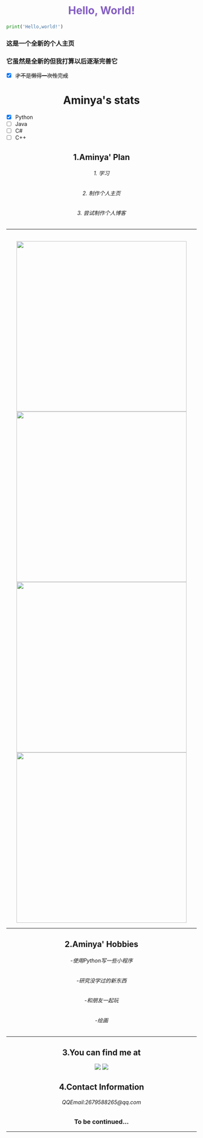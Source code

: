 <h1 align="center" class="info" style="color:#845EC2">Hello, World!</h1>

```python
print('Hello,world!')
```
<h3>这是一个全新的个人主页</h3>
<h3>它虽然是全新的但我打算以后逐渐完善它</h3>

- [x] ~~才不是懒得一次性完成~~
<h1 align="center" class="info">Aminya's stats</h1>

- [x] Python
- [ ] Java
- [ ] C#
- [ ] C++
<h2 align="center" class="info">1.Aminya' Plan</h2>

<h6 align="center">1. 学习</h6>
<h6 align="center">2. 制作个人主页</h6>
<h6 align="center">3. 尝试制作个人博客</h6>

***
<br/>
<div align="center">
  <a href="https://github.com/anuraghazra/github-readme-stats#gh-dark-mode-only">
  <img width="450em" src="https://github-readme-stats.vercel.app/api?username=Aminya121&show_icons=true&title_color=33AC8B&text_color=27AFB1&icon_color=77FAC6&bg_color=222830&hide_border=true">
  </a>
<br/>
<div align="center">
  <a href="https://github.com/anuraghazra/github-readme-stats#gh-light-mode-only">
  <img width="450em" src="https://github-readme-stats.vercel.app/api?username=Aminya121&show_icons=true&title_color=9CEAEC&text_color=7FD1AE&icon_color=00C6CF&bg_color=FFFFFF,&hide_border=true">
  </a>
<br/>
<div align="center">
  <a href="https://github.com/anuraghazra/github-readme-stats#gh-dark-mode-only">
  <img width="450em" src="https://github-readme-stats.vercel.app/api/top-langs/?username=Aminya121&bg_color=222830&title_color=00C9C8&text_color=BFFCF9&height=300&hide_border=true&layout=compact">
  </a>
  <a href="https://github.com/anuraghazra/github-readme-stats#gh-light-mode-only">
  <img width="450em" src="https://github-readme-stats.vercel.app/api/top-langs/?username=Aminya121&bg_color=FFFFFF&title_color=8685EF&text_color=007D83&height=300&hide_border=true&layout=compact">
  </a>
  <br>



  
***
<h2 align="center" class="info">2.Aminya' Hobbies</h2>
    
<h6>-使用Python写一些小程序</h6>
<h6>-研究没学过的新东西</h6>
<h6>-和朋友一起玩</h6>
<h6>-绘画</h6>

***

## **3.You can find me at**

</head>
<body>
<a href="https://space.bilibili.com/1331353550"><img src="https://camo.githubusercontent.com/516b03a6af7b0d1eb9bddc71d1034b588c63ddc8e5072c6f9bd61d841c58dc02/68747470733a2f2f696d672e736869656c64732e696f2f62616467652f42696c6962696c692d3139424244333f7374796c653d666c61742d737175617265266c6f676f3d62696c6962696c69266c6f676f436f6c6f723d666666"></a>
</body>
</html>
</head>
<body>
<a href="https://x.com/___Aminya___"><img src="https://camo.githubusercontent.com/3a1176b46a3c392b0ace501c80deecf2bd771e1bc917798ac8360968ce3dd555/68747470733a2f2f696d672e736869656c64732e696f2f62616467652f54776974746572253246582d3345344244323f7374796c653d666c61742d737175617265266c6f676f3d58266c6f676f436f6c6f723d666666"></a>
</body>
</html>


## **4.Contact Information**

 <h6>QQEmail:2679588265@qq.com</h6>

<h3>To be continued...</h3>  

 ***

